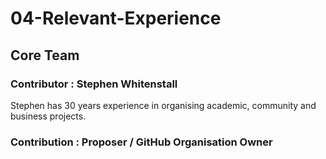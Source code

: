# 04-Relevant-Experience

## Core Team

### Contributor : Stephen Whitenstall

Stephen has 30 years experience in organising academic, community and business projects. 


### Contribution : Proposer / GitHub Organisation Owner

